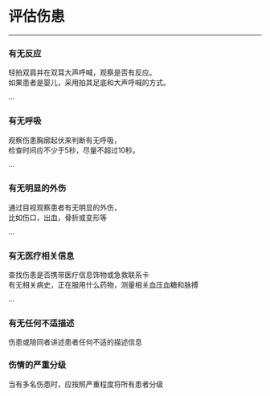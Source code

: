 # 评估伤患

---

### 有无反应

轻拍双肩并在双耳大声呼喊，观察是否有反应。  
如果患者是婴儿，采用拍其足底和大声呼喊的方式。

···

### 有无呼吸

观察伤患胸廓起伏来判断有无呼吸，  
检查时间应不少于5秒，尽量不超过10秒。

···

### 有无明显的外伤

通过目视观察患者有无明显的外伤，  
比如伤口，出血，骨折或变形等

···

### 有无医疗相关信息

查找伤患是否携带医疗信息饰物或急救联系卡  
有无相关病史，正在服用什么药物，测量相关血压血糖和脉搏

···

### 有无任何不适描述

伤患或陪同者讲述患者任何不适的描述信息

### 伤情的严重分级

当有多名伤患时，应按照严重程度将所有患者分级

